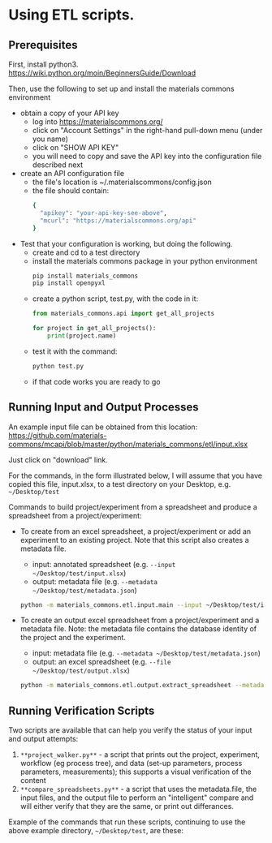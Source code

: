 Using ETL scripts.
==================

Prerequisites
-------------

First, install python3. https://wiki.python.org/moin/BeginnersGuide/Download

Then, use the following to set up and install the materials commons environment
* obtain a copy of your API key
    * log into https://materialscommons.org/
    * click on "Account Settings" in the right-hand pull-down menu (under you name)
    * click on "SHOW API KEY"
    * you will need to copy and save the API key into the configuration file described next
* create an API configuration file
    * the file's location is ~/.materialscommons/config.json
    * the file should contain:
        ```bash
        {
          "apikey": "your-api-key-see-above",
          "mcurl": "https://materialscommons.org/api"
        }
        ``` 
* Test that your configuration is working, but doing the following.
    * create and cd to a test directory
    * install the materials commons package in your python environment
        ```bash
        pip install materials_commons
        pip install openpyxl
        ```
    * create a python script, test.py, with the code in it:
        ```python
        from materials_commons.api import get_all_projects

        for project in get_all_projects():
            print(project.name)

        ```
    * test it with the command:
        ```bash
        python test.py
        ```
    * if that code works you are ready to go

Running Input and Output Processes
----------------------------------

An example input file can be obtained from this location:
https://github.com/materials-commons/mcapi/blob/master/python/materials_commons/etl/input.xlsx

Just click on "download" link. 

For the commands, in the form illustrated below, I will assume that you have copied
this file, input.xlsx, to a test directory on your Desktop, e.g. `~/Desktop/test`

Commands to build project/experiment from a spreadsheet and produce a spreadsheet from a project/experiment:

* To create from an excel spreadsheet, a project/experiment or add an experiment to an existing project.
    Note that this script also creates a metadata file.
    * input: annotated spreadsheet (e.g. `--input ~/Desktop/test/input.xlsx`)
    * output: metadata file (e.g. `--metadata ~/Desktop/test/metadata.json`)
    ```bash
    python -m materials_commons.etl.input.main --input ~/Desktop/test/input.xlsx --metadata ~/Desktop/test/metadata.json
    ```

* To create an output excel spreadsheet from a project/experiment and a metadata file. Note: the metadata file 
    contains the database identity of the project and the experiment.
    * input: metadata file (e.g. `--metadata ~/Desktop/test/metadata.json`)
    * output: an excel spreadsheet (e.g. `--file ~/Desktop/test/output.xlsx`)
    ```bash
    python -m materials_commons.etl.output.extract_spreadsheet --metadata ~/Desktop/test/metadata.json --file ~/Desktop/test/output.xlsx 
    ```
    
Running Verification Scripts
----------------------------

Two scripts are available that can help you verify the status of your input and output attempts:
1. `**project_walker.py**` - a script that prints out the project, experiment, workflow (eg process tree),
    and data (set-up parameters, process parameters, measurements); this supports a visual verification of
    the content
2. `**compare_spreadsheets.py**` - a script that uses the metadata.file, the input files, and the output file
    to perform an "intelligent" compare and will either verify that they are the same, or print out differances.
    
Example of the commands that run these scripts, continuing to use the above example 
directory, `~/Desktop/test`, are these:
```bash

``` 

```bash

```